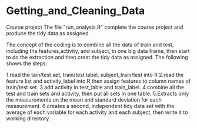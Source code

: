 # Getting_and_Cleaning_Data
Course project
The file "run_analysis.R" complete the course project and produce the tidy data as assigned.

The concept of the coding is to combine all the data of train and test, including the features,activity, and subject, in one big data frame, then start to do the extraction and then creat the tidy data as assigned. The following shows the steps:

1.read the tain/test set, train/test label, subject_train/test into R
2.read the feature list and activity_label into R,then assign features to column names of train/test set.
3.add activity in test_lable and train_label.
4.combine all the test and train sets and activity, then put all sets in one table.
5.Extracts only the measurements on the mean and standard deviation for each measurement.
6.creates a second, independent tidy data set with the average of each variable for each activity and each subject, then write it to working directory.
